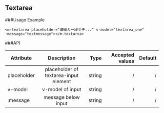 ## Textarea

###Usage Example

```
<m-textarea placeholder="请输入一段关于..." v-model="textarea_one" :message="textmessage"></m-textarea>
```

###API

| Attribute      |Description  |Type  |Accepted values|Default|
| ------------- |:-------------:| -----:|-----:|-----:|
| placeholder| placeholder of textarea-input element | string|/|/|
| v-model| v-model of input| string|/|/|
|:message| message below input | string|/|/|
